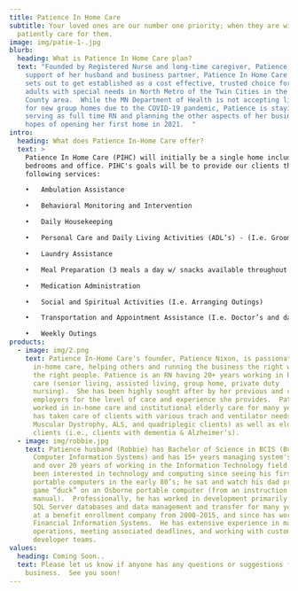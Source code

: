 ```yaml
---
title: Patience In Home Care
subtitle: Your loved ones are our number one priority; when they are with us, we
  patiently care for them.
image: img/patie-1-.jpg
blurb:
  heading: What is Patience In Home Care plan?
  text: "Founded by Registered Nurse and long-time caregiver, Patience, with the
    support of her husband and business partner, Patience In Home Care (PIHC)
    sets out to get established as a cost effective, trusted choice for housing
    adults with special needs in North Metro of the Twin Cities in the Anoka
    County area.  While the MN Department of Health is not accepting licenses
    for new group homes due to the COVID-19 pandemic, Patience is staying busy
    serving as full time RN and planning the other aspects of her business in
    hopes of opening her first home in 2021.  "
intro:
  heading: What does Patience In-Home Care offer?
  text: >
    Patience In Home Care (PIHC) will initially be a single home including four
    bedrooms and office. PIHC's goals will be to provide our clients the
    following services:

    •	Ambulation Assistance

    •	Behavioral Monitoring and Intervention

    •	Daily Housekeeping

    •	Personal Care and Daily Living Activities (ADL’s) - (I.e. Grooming)

    •	Laundry Assistance

    •	Meal Preparation (3 meals a day w/ snacks available throughout day)

    •	Medication Administration

    •	Social and Spiritual Activities (I.e. Arranging Outings)

    •	Transportation and Appointment Assistance (I.e. Doctor’s and day program appointments)

    •	Weekly Outings
products:
  - image: img/2.png
    text: Patience In-Home Care's founder, Patience Nixon, is passionate about
      in-home care, helping others and running the business the right way with
      the right people. Patience is an RN having 20+ years working in health
      care (senior living, assisted living, group home, private duty
      nursing).  She has been highly sought after by her previous and current
      employers for the level of care and experience she provides.  Patience has
      worked in in-home care and institutional elderly care for many years and
      has taken care of clients with various trach and ventilator needs (i.e.,
      Muscular Dystrophy, ALS, and quadriplegic clients) as well as elderly
      clients (i.e., clients with dementia & Alzheimer’s).
  - image: img/robbie.jpg
    text: Patience husband (Robbie) has Bachelor of Science in BCIS (Business
      Computer Information Systems) and has 15+ years managing system's teams
      and over 20 years of working in the Information Technology field.  He’s
      been interested in technology and computing since seeing his first
      portable computers in the early 80’s; he sat and watch his dad program the
      game “duck” on an Osborne portable computer (from an instruction
      manual).  Professionally, he has worked in development primarily with MS
      SQL Server databases and data management and transfer for many years both
      at a benefit enrollment company from 2000-2015, and since has worked in
      Financial Information Systems.  He has extensive experience in managing
      operations, meeting associated deadlines, and working with customers and
      developer teams.
values:
  heading: Coming Soon..
  text: Please let us know if anyone has any questions or suggestions for our new
    business.  See you soon!
---
```

